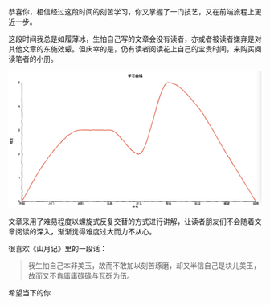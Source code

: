 恭喜你，相信经过这段时间的刻苦学习，你又掌握了一门技艺，又在前端旅程上更近一步。

这段时间我总是如履薄冰，生怕自己写的文章会没有读者，亦或者被读者嫌弃是对其他文章的东施效颦。但庆幸的是，仍有读者阅读花上自己的宝贵时间，来购买阅读笔者的小册。

![alt text](image.png)

文章采用了难易程度以螺旋式反复交替的方式进行讲解，让读者朋友们不会随着文章阅读的深入，渐渐觉得难度过大而力不从心。

很喜欢《山月记》里的一段话：

> 我生怕自己本非美玉，故而不敢加以刻苦琢磨，却又半信自己是块儿美玉，故而又不肯庸庸碌碌与瓦砾为伍。

希望当下的你
